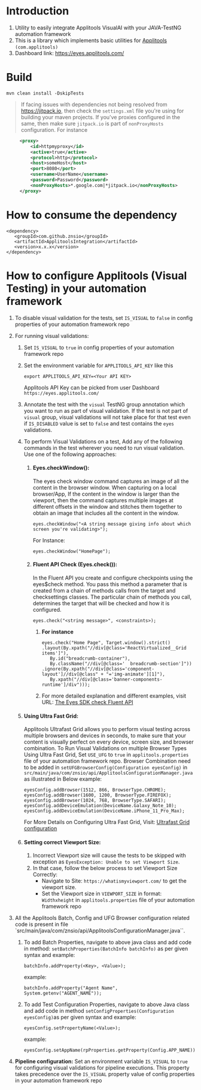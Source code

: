 # Introduction
1. Utility to easily integrate Applitools VisualAI with your JAVA-TestNG automation framework
2. This is a library which implements basic utilities for [Applitools](https://applitools.com/docs/topics/overview.html) `(com.applitools)`
3. Dashboard link: https://eyes.applitools.com/

# Build
`mvn clean install -DskipTests`
> If facing issues with dependencies not being resolved from https://jitpack.io, then check the `settings.xml` file you're using for building your maven projects. If you've proxies configured in the same, then make sure `jitpack.io` is part of `nonProxyHosts` configuration. For instance
```xml
     <proxy>
         <id>httpmyproxy</id>
         <active>true</active>
         <protocol>http</protocol>
         <host>someHost</host>
         <port>8080</port>
         <username>UserName</username>
         <password>Password</password>
         <nonProxyHosts>*.google.com|*jitpack.io</nonProxyHosts>
     </proxy>
```

# How to consume the dependency
   ```
   <dependency>
      <groupId>com.github.znsio</groupId>
      <artifactId>ApplitoolsIntegration</artifactId>
      <version>x.x.x</version>
   </dependency>
   ```

# How to configure Applitools (Visual Testing) in your automation framework
1. To disable visual validation for the tests, set `IS_VISUAL` to `false` in config properties of your automation framework repo
2. For running visual validations:
    1. Set `IS_VISUAL` to `true` in config properties of your automation framework repo
    2. Set the environment variable for `APPLITOOLS_API_KEY` like this
       ```
       export APPLITOOLS_API_KEY=<Your API KEY>
       ```
       Applitools API Key can be picked from user Dashboard `https://eyes.applitools.com/`
    3. Annotate the test with the `visual` TestNG group annotation which you want to run as part of visual validation. If the test is not part of `visual` group, visual validations will not take place for that test even if `IS_DISABLED` value is set to `false` and test contains the `eyes` validations.

    4. To perform Visual Validations on a test, Add any of the following commands in the test wherever you need to run visual validation. Use one of the following approaches:
        1. #### Eyes.checkWindow():
           The eyes check window command captures an image of all the content in the browser window. When capturing on a local browser/App, If the content in the window is larger than the viewport, then the command captures multiple images at different offsets in the window and stitches them together to obtain an image that includes all the content in the window.
           ```
           eyes.checkWindow("<A string message giving info about which screen you're validating>");
           ```
           For Instance:
           ```
           eyes.checkWindow("HomePage");
           ```
        2. #### Fluent API Check (Eyes.check()):
           In the Fluent API you create and configure checkpoints using the eyes$check method. You pass this method a parameter that is created from a chain of methods calls from the target and checksettings classes. The particular chain of methods you call, determines the target that will be checked and how it is configured.
           ```
           eyes.check("<string message>", <constraints>);
           ```
            1. **For instance**
               ```
               eyes.check("Home Page", Target.window().strict()
               .layout(By.xpath("//div[@class='ReactVirtualized__Grid items']"),
                  By.id("breadcrumb-container"),
                  By.className("//div[@class='  breadcrumb-section']"))
               .ignore(By.xpath("//div[@class='component-layout']//div[@class" + "='img-animate'][1]"),
                  By.xpath("//div[@class='banner-components-runtime']/div")));
               ```
            2. For more detailed explanation and different examples, visit URL: [The Eyes SDK check Fluent API](https://applitools.com/docs/topics/sdk/the-eyes-sdk-check-fluent-api.html)
    5. #### Using Ultra Fast Grid:
       Applitools Ultrafast Grid allows you to perform visual testing across multiple browsers and devices in seconds, to make sure that your content is visually perfect on every device, screen size, and browser combination.  To Run Visual Validations on multiple Browser Types Using Ultra Fast Grid, Set `USE_UFG` to `true` in `applitools.properties` file of your automation framework repo.
       Browser Combination need to be added in `setUFGBrowserConfig(Configuration eyesConfig)` in `src/main/java/com/znsio/api/ApplitoolsConfigurationManager.java` as illustrated in Below example:
       ```
       eyesConfig.addBrowser(1512, 866, BrowserType.CHROME);
       eyesConfig.addBrowser(1600, 1200, BrowserType.FIREFOX);
       eyesConfig.addBrowser(1024, 768, BrowserType.SAFARI);
       eyesConfig.addDeviceEmulation(DeviceName.Galaxy_Note_10);
       eyesConfig.addDeviceEmulation(DeviceName.iPhone_11_Pro_Max);
       ```
       For More Details on Configuring Ultra Fast Grid, Visit: [Ultrafast Grid configuration](https://applitools.com/docs/topics/sdk/vg-configuration.html)
    6. #### Setting correct Viewport Size:
        1. Incorrect Viewport size will cause the tests to be skipped with exception as `EyesException: Unable to set Viewport Size`.
        2. In that case, follow the below process to set Viewport Size Correctly:
            - Navigate to Site: `https://whatismyviewport.com/` to get the viewport size.
            - Set the Viewport size in `VIEWPORT_SIZE` in format: `Widthxheight` in `applitools.properties` file of your automation framework repo

3. All the Applitools Batch, Config and UFG Browser configuration related code is present in file `src/main/java/com/znsio/api/ApplitoolsConfigurationManager.java``.
    1. To add Batch Properties, navigate to above java class and add code in method: `setBatchProperties(BatchInfo batchInfo)` as per given syntax and example:
       ```
       batchInfo.addProperty(<Key>, <Value>);
       ```
       example:
       ```
       batchInfo.addProperty("Agent Name", System.getenv("AGENT_NAME"));
       ```
    2. To add Test Configuration Properties, navigate to above Java class and add code in method `setConfigProperties(Configuration eyesConfig)`as per given syntax and example:
        ```
       eyesConfig.setPropertyName(<Value>);
       ```
       example:
       ```
       eyesConfig.setAppName(rpProperties.getProperty(Config.APP_NAME));
       ```
4. **Pipeline configuration:** Set an environment variable `IS_VISUAL` to `true` for configuring visual validations for pipeline executions. This property takes precedence over the `IS_VISUAL` property value of config properties in your automation framework repo